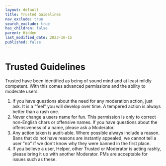 ```yaml
---
layout: default
title: Trusted Guidelines
nav_exclude: true
search_exclude: true
has_children: false
parent: Hidden
last_modified_date: 2023-10-15
published: false
---
```


# Trusted Guidelines
Trusted have been identified as being of sound mind and at least mildly competent. With this comes advanced permissions and the ability to moderate users. 

1. If you have questions about the need for any moderation action, just ask. It is a "feel" you will develop over time. A tempered action is always better than a rash one.
2. Never change a users name for fun. This permission is only to correct non-English chars or offensive names. If you have questions about the offensiveness of a name, please ask a Moderator.
3. Any action taken is audit-able. Where possible always include a reason. Bans that do not have reasons are instantly appealed, we cannot tell a user "no" if we don't know why they were banned in the first place.
4. If you believe a user, Helper, other Trusted or Moderator is acting rashly, please bring it up with another Moderator. PMs are acceptable for issues such as these. 
